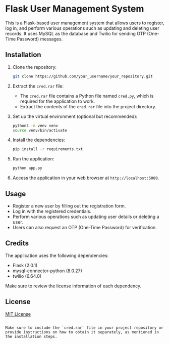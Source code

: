 
# Flask User Management System

This is a Flask-based user management system that allows users to register, log in, and perform various operations such as updating and deleting user records. It uses MySQL as the database and Twilio for sending OTP (One-Time Password) messages.

## Installation

1. Clone the repository:

   ```bash
   git clone https://github.com/your_username/your_repository.git
   ```

2. Extract the `cred.rar` file:

   - The `cred.rar` file contains a Python file named `cred.py`, which is required for the application to work.
   - Extract the contents of the `cred.rar` file into the project directory.

3. Set up the virtual environment (optional but recommended):

   ```bash
   python3 -m venv venv
   source venv/bin/activate
   ```

4. Install the dependencies:

   ```bash
   pip install -r requirements.txt
   ```

5. Run the application:

   ```bash
   python app.py
   ```

6. Access the application in your web browser at `http://localhost:5000`.

## Usage

- Register a new user by filling out the registration form.
- Log in with the registered credentials.
- Perform various operations such as updating user details or deleting a user.
- Users can also request an OTP (One-Time Password) for verification.

## Credits

The application uses the following dependencies:

- Flask (2.0.1)
- mysql-connector-python (8.0.27)
- twilio (6.64.0)

Make sure to review the license information of each dependency.

## License

[MIT License](LICENSE)
```

Make sure to include the `cred.rar` file in your project repository or provide instructions on how to obtain it separately, as mentioned in the installation steps.